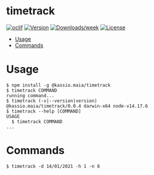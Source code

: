 timetrack
=========



[![oclif](https://img.shields.io/badge/cli-oclif-brightgreen.svg)](https://oclif.io)
[![Version](https://img.shields.io/npm/v/timetrack.svg)](https://npmjs.org/package/@kassio.maia/timetrack)
[![Downloads/week](https://img.shields.io/npm/dw/timetrack.svg)](https://npmjs.org/kassio.maia/timetrack)
[![License](https://img.shields.io/npm/l/timetrack.svg)](https://github.com/kassiomaia/timetrack/blob/master/package.json)

<!-- toc -->
* [Usage](#usage)
* [Commands](#commands)
<!-- tocstop -->
# Usage
<!-- usage -->
```sh-session
$ npm install -g @kassio.maia/timetrack
$ timetrack COMMAND
running command...
$ timetrack (-v|--version|version)
@kassio.maia/timetrack/0.0.4 darwin-x64 node-v14.17.6
$ timetrack --help [COMMAND]
USAGE
  $ timetrack COMMAND
...
```
<!-- usagestop -->
# Commands

```sh-session
$ timetrack -d 14/01/2021 -h 1 -n 8
```

<!-- commands -->

<!-- commandsstop -->
